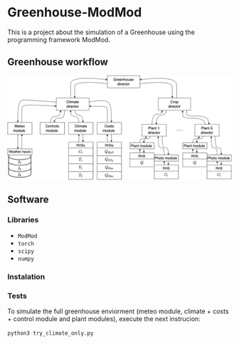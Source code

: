# Greenhouse-ModMod

This is a project about the simulation of a Greenhouse using the programming framework ModMod.

## Greenhouse workflow

![This is the workflow](diagram.jpg)

## Software

### Libraries 
  * `ModMod`
  * `torch`
  * `scipy`
  * `numpy`

### Instalation

### Tests

To simulate the full greenhouse enviorment (meteo module, climate + costs + control module and plant modules), execute the next
instrucion:

``
python3 try_climate_only.py
``




